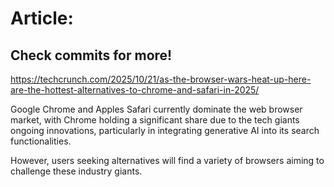 # Article:

## Check commits for more!
https://techcrunch.com/2025/10/21/as-the-browser-wars-heat-up-here-are-the-hottest-alternatives-to-chrome-and-safari-in-2025/

Google Chrome and Apples Safari currently dominate the web browser market, with Chrome holding a significant share due to the tech giants ongoing innovations, particularly in integrating generative AI into its search functionalities.

However, users seeking alternatives will find a variety of browsers aiming to challenge these industry giants.